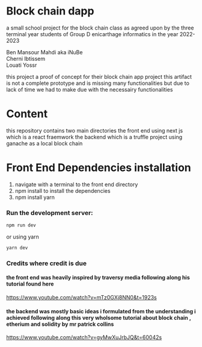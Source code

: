 # Block chain dapp

a small school project for the block chain class
as agreed upon by the three terminal year students of Group D enicarthage informatics in the year 2022-2023

Ben Mansour Mahdi aka iNuBe  
Cherni Ibtissem  
Louati Yossr   


this project a proof of concept for their block chain app project 
this artifact is not a complete prototype and is missing many functionalities but due to lack of time we had to make due with the necessairy functionalities

# Content

this repository contains two main directories 
the front end using next js which is a react fraemwork 
the backend which is a truffle project using ganache as a local block chain


# Front End Dependencies installation
1) navigate with a terminal to the front end directory
2) npm install to install the dependencies 
3) npm install yarn


### Run the development server:

```bash
npm run dev
```
or using yarn
```bash
yarn dev
```


### Credits where credit is due  
#### the front end was heavily inspired by traversy media following along his tutorial  found here  
https://www.youtube.com/watch?v=mTz0GXj8NN0&t=1923s
#### the backend was mostly basic ideas i formulated from the understanding i achieved following along this very wholsome tutorial about block chain , etherium and solidity by mr patrick collins
https://www.youtube.com/watch?v=gyMwXuJrbJQ&t=60042s


